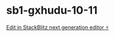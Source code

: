 # sb1-gxhudu-10-11

[Edit in StackBlitz next generation editor ⚡️](https://stackblitz.com/~/github.com/CliveStruv56/sb1-gxhudu-10-11)